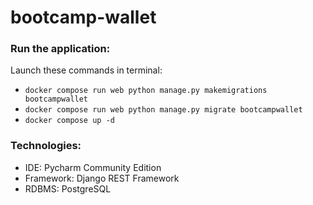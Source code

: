 # bootcamp-wallet


### Run the application:
Launch these commands in terminal:
- ```docker compose run web python manage.py makemigrations bootcampwallet```
- ```docker compose run web python manage.py migrate bootcampwallet```
- ```docker compose up -d```
### Technologies:
- IDE: Pycharm Community Edition
- Framework: Django REST Framework
- RDBMS: PostgreSQL

